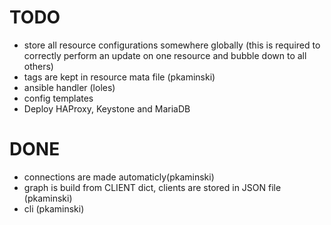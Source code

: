 # TODO

- store all resource configurations somewhere globally (this is required to
  correctly perform an update on one resource and bubble down to all others)
- tags are kept in resource mata file (pkaminski)
- ansible handler (loles)
- config templates
- Deploy HAProxy, Keystone and MariaDB

# DONE
- connections are made automaticly(pkaminski)
- graph is build from CLIENT dict, clients are stored in JSON file (pkaminski)
- cli (pkaminski)
